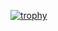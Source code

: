 [![trophy](https://github-profile-trophy.vercel.app/?username=ryo-ma&theme=onedark)](https://github.com/ryo-ma/github-profile-trophy)



